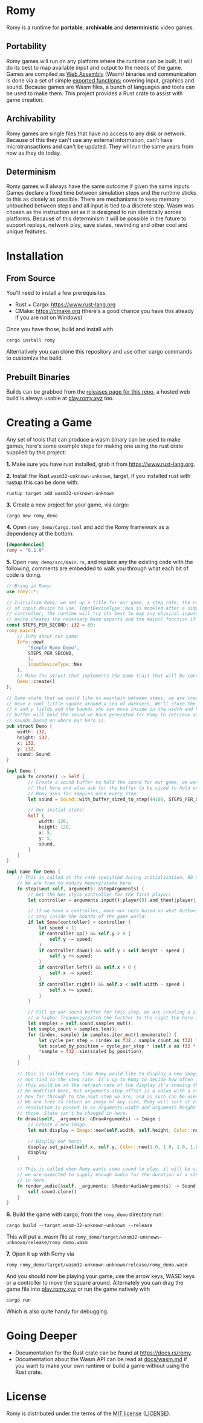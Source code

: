 # Romy 
Romy is a runtime for **portable**, **archivable** and **deterministic** video games. 

## Portability
Romy games will run on any platform where the runtime can be built. It will do its best to map available input and output to the needs of the game. Games are compiled as [Web Assembly](https://webassembly.org/) (Wasm) binaries and communication is done via a set of simple [exported functions](docs/wasm.md); covering input, graphics and sound. Because games are Wasm files, a bunch of languages and tools can be used to make them. This project provides a Rust crate to assist with game creation.

## Archivability 
Romy games are single files that have no access to any disk or network. Because of this they can't use any external information, can't have microtransactions and can't be updated. They will run the same years from now as they do today.

## Determinism
Romy games will always have the same outcome if given the same inputs. Games declare a fixed time between simulation steps and the runtime sticks to this as closely as possible. There are mechanisms to keep memory untouched between steps and all input is tied to a discrete step. Wasm was chosen as the instruction set as it is designed to run identically across platforms. Because of this determinism it will be possible in the future to support replays, network play, save states, rewinding and other cool and unique features.

# Installation
## From Source
You'll need to install a few prerequisites:
* Rust + Cargo: https://www.rust-lang.org
* CMake: https://cmake.org (there's a good chance you have this already if you are not on Windows)

Once you have those, build and install with

`cargo install romy`

Alternatively you can clone this repository and use other cargo commands to customize the build.

## Prebuilt Binaries
Builds can be grabbed from the [releases page for this repo](https://github.com/catt-io/romy/releases), a hosted web build is always usable at [play.romy.xyz](http://play.romy.xyz) too.

# Creating a Game
Any set of tools that can produce a wasm binary can be used to make games, here's some example steps for making one using the rust crate supplied by this project:

**1.** Make sure you have rust installed, grab it from https://www.rust-lang.org.

**2.** Install the Rust `wasm32-unknown-unknown`, target, if you installed rust with rustup this can be done with:

`rustup target add wasm32-unknown-unknown`

**3.** Create a new project for your game, via cargo:

`cargo new romy_demo`
    
**4.** Open `romy_demo/Cargo.toml` and add the Romy framework as a dependency at the bottom:

```toml
[dependencies]
romy = "0.1.0"
```

**5.** Open `romy_demo/src/main.rs`, and replace any the existing code with the following, comments are embedded to walk you through what each bit of code is doing.

```rust
// Bring in Romy:
use romy::*;

// Initialize Romy; we set up a title for our game, a step rate, the number of players and the type
// of input device to use. InputDeviceType::Nes is modeled after a simple 10 button Nintendo
// controller, the runtime will try its best to map any physical inputs to this. The romy_main
// macro creates the necessary Wasm exports and the main() function if building natively.
const STEPS_PER_SECOND: i32 = 60;
romy_main!(
    // Info about our game:
    Info::new(
        "Simple Romy Demo",
        STEPS_PER_SECOND,
        1,
        InputDeviceType::Nes
    ),
    // Make the struct that implements the Game trait that will be controlled by Romy
    Demo::create()
);

// Game state that we would like to maintain between steps, we are creating a game where you can
// move a cool little square around a sea of darkness. We'll store the position of our hero in the 
// x and y fields and the bounds she can move inside in the width and height fields. The sound
// buffer will hold the sound we have generated for Romy to retrieve and play, We'll generate 
// sounds based on where our hero is.
pub struct Demo {
    width: i32,
    height: i32,
    x: i32,
    y: i32,
    sound: Sound,
}

impl Demo {
    pub fn create() -> Self {
        // Create a sound buffer to hold the sound for our game, we want set the sample rate for
        // that here and also ask for the buffer to be sized to hold one step worth of samples.
        // Romy asks for samples once every step.
        let sound = Sound::with_buffer_sized_to_step(44100, STEPS_PER_SECOND);

        // Our initial state:
        Self {
            width: 128,
            height: 128,
            x: 5,
            y: 5,
            sound,
        }
    }
}

impl Game for Demo {
    // This is called at the rate specified during initialization, 60 times a second in our case.
    // We are free to modify memory/state here:
    fn step(&mut self, arguments: &StepArguments) {
        // Get the Nes style controller for the first player:
        let controller = arguments.input().player(0).and_then(|player| player.nes());

        // If we have a controller, move our hero based on what buttons are pressed, make sure they
        // stay inside the bounds of the game world:
        if let Some(controller) = controller {
            let speed = 1;
            if controller.up() && self.y > 0 {
                self.y -= speed;
            }
            if controller.down() && self.y < self.height - speed {
                self.y += speed;
            }
            if controller.left() && self.x > 0 {
                self.x -= speed;
            }
            if controller.right() && self.x < self.width - speed {
                self.x += speed;
            }
        }

        // Fill up our sound buffer for this step, we are creating a sine wave here with
        // a higher frequency/pitch the further to the right the hero is.
        let samples = self.sound.samples_mut();
        let sample_count = samples.len();
        for (index, sample) in samples.iter_mut().enumerate() {
            let cycle_per_step = (index as f32 / sample_count as f32) * std::f32::consts::PI * 2.0;
            let scaled_by_position = cycle_per_step * (self.x as f32 * 0.25).round();
            *sample = f32::sin(scaled_by_position);
        }
    }

    // This is called every time Romy would like to display a new image, the rate this is called is 
    // not tied to the step rate. It's up to Romy to decide how often it'd like new images, usually
    // this would be at the refresh rate of the display it's showing them on. Memory/state can't
    // be modified here, but arguments.step_offset is a value with a range of 0.0 - 1.0 indicating 
    // how far through to the next step we are, and as such can be used to create smooth animations.
    // We are free to return an image of any size, Romy will sort it out. The current display 
    // resolution is passed in as arguments.width and arguments.height if you would like to use
    // those. State can't be changed in here.
    fn draw(&self, _arguments: &DrawArguments) -> Image {
        // Create a new image:
        let mut display = Image::new(self.width, self.height, Color::new(0.2, 0.2, 0.2, 1.0));

        // Display our hero:
        display.set_pixel(self.x, self.y, Color::new(1.0, 1.0, 1.0, 1.0));
        display
    }

    // This is called when Romy wants some sound to play, it will be called at most once per step,
    // we are expected to supply enough audio for the duration of a step, state can't be changed 
    // in here.
    fn render_audio(&self, _arguments: &RenderAudioArguments) -> Sound {
        self.sound.clone()
    }
}
```

**6.** Build the game with cargo, from the `romy_demo` directory run:

`cargo build --target wasm-32-unknown-unknown --release`

This will put a .wasm file at `romy_demo/target/wasm32-unknown-unknown/release/romy_demo.wasm`

**7.** Open it up with Romy via

`romy romy_demo/target/wasm32-unknown-unknown/release/romy_demo.wasm`

And you should now be playing your game, use the arrow keys, WASD keys or a controller to move the square around. Alternately you can drag the game file into [play.romy.xyz](http://play.romy.xyz) or run the game natively with

`cargo run`

Which is also quite handy for debugging.

# Going Deeper

* Documentation for the Rust crate can be found at https://docs.rs/romy.
* Documentation about the Wasm API can be read at [docs/wasm.md](docs/wasm.md) if you want to make your own runtime or build a game without using the Rust crate.

# License

Romy is distributed under the terms of the [MIT license](https://opensource.org/licenses/MIT) ([LICENSE](LICENSE)).
